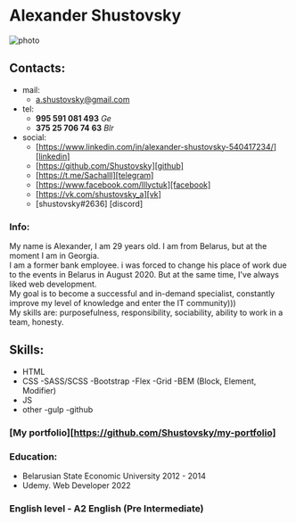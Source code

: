 # Alexander Shustovsky
![photo](https://sun1.userapi.com/sun1-84/s/v1/ig2/zZn7PcLD9PqDPJM3OM8kWu5VyWIFtejuW3iA4xWbSAwAw5gypQTb_DCBhpt7qT5HUAPU5qmh_1f8-qa_G2P6FDJF.jpg?size=200x200&quality=95&crop=285,442,608,608&ava=1)
## Contacts:
+ mail:
	- a.shustovsky@gmail.com
+ tel:
	- **995 591 081 493** *Ge*
	- **375 25 706 74 63** *Blr*
+ social:
	- [https://www.linkedin.com/in/alexander-shustovsky-540417234/][linkedin]
	- [https://github.com/Shustovsky][github]
	- [https://t.me/Sachalll][telegram]
	- [https://www.facebook.com/lllyctuk][facebook]
	- [https://vk.com/shustovsky_a][vk]
	- [shustovsky#2636] [discord]

### Info:
My name is Alexander, I am 29 years old. I am from Belarus, but at the moment I am in Georgia. \
I am a former bank employee. i was forced to change his place of work due to the events in Belarus in August 2020. But at the same time, I've always liked web development.\
My goal is to become a successful and in-demand specialist, constantly improve my level of knowledge and enter the IT community)))\
My skills are: purposefulness, responsibility, sociability, ability to work in a team, honesty.

## Skills:
+ HTML
+ CSS
	-SASS/SCSS
	-Bootstrap
	-Flex
	-Grid
	-BEM (Block, Element, Modifier)
+ JS
+ other
	-gulp
	-github

### [My portfolio][https://github.com/Shustovsky/my-portfolio]

### Education:
+ Belarusian State Economic University 2012 - 2014
+ Udemy. Web Developer 2022

### English level - A2 English (Pre Intermediate)